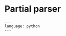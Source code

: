 #  Partial parser

```{literalinclude} ../../src/python/cms/fts2yaml.py
---
language: python
---
```
